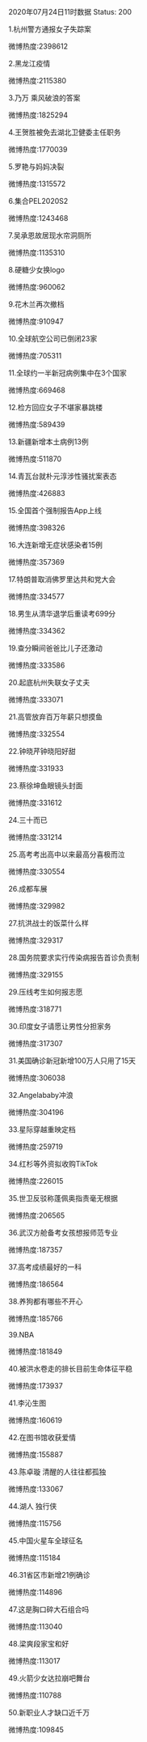 2020年07月24日11时数据
Status: 200

1.杭州警方通报女子失踪案

微博热度:2398612

2.黑龙江疫情

微博热度:2115380

3.乃万 乘风破浪的答案

微博热度:1825294

4.王贺胜被免去湖北卫健委主任职务

微博热度:1770039

5.罗艳与妈妈决裂

微博热度:1315572

6.集合PEL2020S2

微博热度:1243468

7.吴承恩故居现水帘洞厕所

微博热度:1135310

8.硬糖少女换logo

微博热度:960062

9.花木兰再次撤档

微博热度:910947

10.全球航空公司已倒闭23家

微博热度:705311

11.全球约一半新冠病例集中在3个国家

微博热度:669468

12.检方回应女子不堪家暴跳楼

微博热度:589439

13.新疆新增本土病例13例

微博热度:511870

14.青瓦台就朴元淳涉性骚扰案表态

微博热度:426883

15.全国首个强制报告App上线

微博热度:398326

16.大连新增无症状感染者15例

微博热度:357369

17.特朗普取消佛罗里达共和党大会

微博热度:334577

18.男生从清华退学后重读考699分

微博热度:334362

19.查分瞬间爸爸比儿子还激动

微博热度:333586

20.起底杭州失联女子丈夫

微博热度:333071

21.高管放弃百万年薪只想摸鱼

微博热度:332554

22.钟晓芹钟晓阳好甜

微博热度:331933

23.蔡徐坤鱼眼镜头封面

微博热度:331612

24.三十而已

微博热度:331214

25.高考考出高中以来最高分喜极而泣

微博热度:330554

26.成都车展

微博热度:329982

27.抗洪战士的饭菜什么样

微博热度:329317

28.国务院要求实行传染病报告首诊负责制

微博热度:329155

29.压线考生如何报志愿

微博热度:318771

30.印度女子请愿让男性分担家务

微博热度:317307

31.美国确诊新冠新增100万人只用了15天

微博热度:306038

32.Angelababy冲浪

微博热度:304196

33.星际穿越重映定档

微博热度:259719

34.红杉等外资拟收购TikTok

微博热度:226015

35.世卫反驳称蓬佩奥指责毫无根据

微博热度:206565

36.武汉方舱备考女孩想报师范专业

微博热度:187357

37.高考成绩最好的一科

微博热度:186564

38.养狗都有哪些不开心

微博热度:185766

39.NBA

微博热度:181849

40.被洪水卷走的排长目前生命体征平稳

微博热度:173937

41.李沁生图

微博热度:160619

42.在图书馆收获爱情

微博热度:155887

43.陈卓璇 清醒的人往往都孤独

微博热度:133067

44.湖人 独行侠

微博热度:115756

45.中国火星车全球征名

微博热度:115184

46.31省区市新增21例确诊

微博热度:114896

47.这是胸口碎大石组合吗

微博热度:113040

48.梁爽段家宝和好

微博热度:113017

49.火箭少女达拉崩吧舞台

微博热度:110788

50.新职业人才缺口近千万

微博热度:109845

